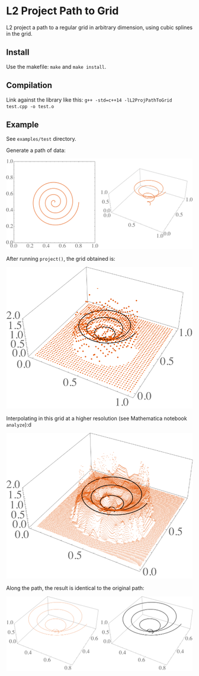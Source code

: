 # L2 Project Path to Grid

L2 project a path to a regular grid in arbitrary dimension, using cubic splines in the grid.

## Install

Use the makefile: `make` and `make install`.

## Compilation

Link against the library like this: `g++ -std=c++14 -lL2ProjPathToGrid test.cpp -o test.o`

## Example

See `examples/test` directory.

Generate a path of data:

![Path](examples/test/figures/path.png "Path")

After running `project()`, the grid obtained is:

![Grid](examples/test/figures/grid.png "Grid")

Interpolating in this grid at a higher resolution (see Mathematica notebook `analyze`):d

![GridResampled](examples/test/figures/grid_resampled.png "Grid Resampled")

Along the path, the result is identical to the original path:

![PathInterp](examples/test/figures/path_interp.png "Path Interpolated")